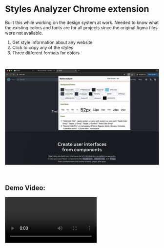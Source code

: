 # Styles Analyzer Chrome extension

Built this while working on the design system at work. Needed to know what the existing colors and fonts are for all projects since the original figma files were not available.

1. Get style information about any website
2. Click to copy any of the styles
3. Three different formats for colors

<br />

![alt text](screenshot.png)

<br />

## Demo Video:

<video controls src="recording.mp4" title="Title"></video>
